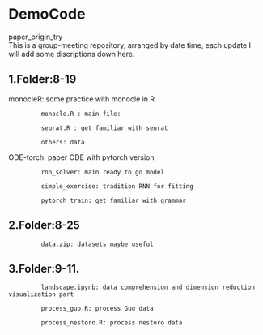 # DemoCode
 paper_origin_try  
 This is a group-meeting repository, arranged by date time, each update I will add some discriptions down here.
 
 ## 1.Folder:8-19
 
   monocleR: some practice with monocle in R
             
             monocle.R : main file: 
             
             seurat.R : get familiar with seurat
             
             others: data 
             
   ODE-torch: paper ODE with pytorch version
              
             rnn_solver: main ready to go model
             
             simple_exercise: tradition RNN for fitting
             
             pytorch_train: get familiar with grammar
   
   
 ## 2.Folder:8-25  
 
             data.zip: datasets maybe useful  
   
   
 ## 3.Folder:9-11. 
 
             landscape.ipynb: data comprehension and dimension reduction visualization part  
   
             process_guo.R: process Guo data  
   
             process_nestoro.R: process nestoro data
 
